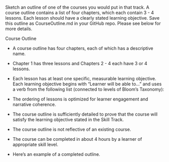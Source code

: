 Sketch an outline of one of the courses you would put in that track.
A course outline contains a list of four chapters, which each contain 3 - 4 lessons. Each
lesson should have a clearly stated learning objective. Save this outline as
CourseOutline.md in your GitHub repo. Please see below for more details.

Course Outline
* A course outline has four chapters, each of which has a descriptive name.
* Chapter 1 has three lessons and Chapters 2 - 4 each have 3 or 4 lessons.
* Each lesson has at least one specific, measurable learning objective. Each learning
objective begins with “Learner will be able to...” and uses a verb from the following
list (connected to levels of Bloom’s Taxonomy):

* The ordering of lessons is optimized for learner engagement and narrative
coherence.
* The course outline is sufficiently detailed to prove that the course will satisfy the
learning objective stated in the Skill Track.
* The course outline is not reflective of an existing course.
* The course can be completed in about 4 hours by a learner of appropriate skill
level.
* Here’s an example of a completed outline.
